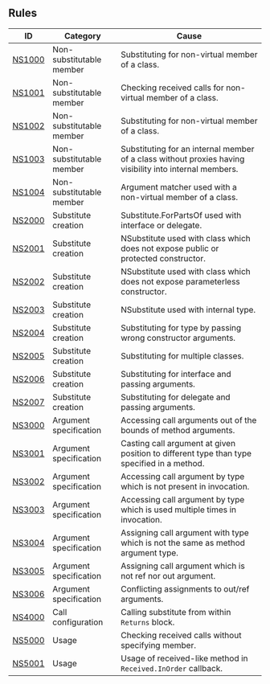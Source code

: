 
## Rules

| ID       | Category      | Cause |
|---|---|---|
| [NS1000](NS1000.md) | Non-substitutable member | Substituting for non-virtual member of a class. |
| [NS1001](NS1001.md) | Non-substitutable member | Checking received calls for non-virtual member of a class. |
| [NS1002](NS1002.md) | Non-substitutable member | Substituting for non-virtual member of a class. |
| [NS1003](NS1003.md) | Non-substitutable member | Substituting for an internal member of a class without proxies having visibility into internal members. |
| [NS1004](NS1004.md) | Non-substitutable member | Argument matcher used with a non-virtual member of a class. |
| [NS2000](NS2000.md) | Substitute creation | Substitute.ForPartsOf used with interface or delegate. |
| [NS2001](NS2001.md) | Substitute creation | NSubstitute used with class which does not expose public or protected constructor. |
| [NS2002](NS2002.md) | Substitute creation | NSubstitute used with class which does not expose parameterless constructor. |
| [NS2003](NS2003.md) | Substitute creation | NSubstitute used with internal type. |
| [NS2004](NS2004.md) | Substitute creation | Substituting for type by passing wrong constructor arguments. |
| [NS2005](NS2005.md) | Substitute creation | Substituting for multiple classes. |
| [NS2006](NS2006.md) | Substitute creation | Substituting for interface and passing arguments. |
| [NS2007](NS2007.md) | Substitute creation | Substituting for delegate and passing arguments. |
| [NS3000](NS3000.md) | Argument specification | Accessing call arguments out of the bounds of method arguments. |
| [NS3001](NS3001.md) | Argument specification | Casting call argument at given position to different type than type specified in a method. |
| [NS3002](NS3002.md) | Argument specification | Accessing call argument by type which is not present in invocation. |
| [NS3003](NS3003.md) | Argument specification | Accessing call argument by type which is used multiple times in invocation. |
| [NS3004](NS3004.md) | Argument specification | Assigning call argument with type which is not the same as method argument type. |
| [NS3005](NS3005.md) | Argument specification | Assigning call argument which is not ref nor out argument. |
| [NS3006](NS3006.md) | Argument specification | Conflicting assignments to out/ref arguments. |
| [NS4000](NS4000.md) | Call configuration | Calling substitute from within `Returns` block. |
| [NS5000](NS5000.md) | Usage | Checking received calls without specifying member. |
| [NS5001](NS5001.md) | Usage | Usage of received-like method in `Received.InOrder` callback. |
